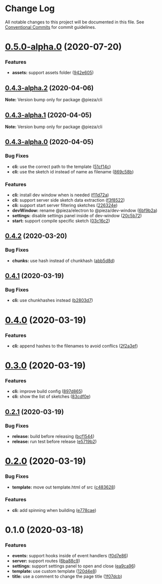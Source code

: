# Change Log

All notable changes to this project will be documented in this file.
See [Conventional Commits](https://conventionalcommits.org) for commit guidelines.

# [0.5.0-alpha.0](https://github.com/albizures/pieza/compare/@pieza/cli@0.4.3-alpha.2...@pieza/cli@0.5.0-alpha.0) (2020-07-20)


### Features

* **assets:** support assets folder ([942e605](https://github.com/albizures/pieza/commit/942e605264bab5d58bdd82e73080f819d2078d32))





## [0.4.3-alpha.2](https://github.com/albizures/pieza/compare/@pieza/cli@0.4.3-alpha.1...@pieza/cli@0.4.3-alpha.2) (2020-04-06)

**Note:** Version bump only for package @pieza/cli





## [0.4.3-alpha.1](https://github.com/albizures/pieza/compare/@pieza/cli@0.4.3-alpha.0...@pieza/cli@0.4.3-alpha.1) (2020-04-05)

**Note:** Version bump only for package @pieza/cli





## [0.4.3-alpha.0](https://github.com/albizures/pieza/compare/@pieza/cli@0.4.2...@pieza/cli@0.4.3-alpha.0) (2020-04-05)


### Bug Fixes

* **cli:** use the correct path to the template ([51cf14c](https://github.com/albizures/pieza/commit/51cf14c87793c718bae7b24970406ddd89ba54bc))
* **cli:** use the sketch id instead of name as filename ([869c58b](https://github.com/albizures/pieza/commit/869c58bbc4df6b64b8ade389747168dd3a519b61))


### Features

* **cli:** install dev window when is needed ([f11d72a](https://github.com/albizures/pieza/commit/f11d72a7823163d4ef6e6bd400382ee09b5dacb8))
* **cli:** support server side sketch data extraction ([f3f8522](https://github.com/albizures/pieza/commit/f3f852294a28b55bd40482ef790c79e2171f7e39))
* **cli:** support start server filtering sketches ([226324e](https://github.com/albizures/pieza/commit/226324ecd3d32e80bd9cf51d4a5add853d32064b))
* **devWindow:** rename @pieza/electron to @pieza/dev-window ([6bf9b2a](https://github.com/albizures/pieza/commit/6bf9b2a2842d9449a61d37fb0b293e71de8a7ce8))
* **settings:** disable settings panel inside of dev-window ([20c5b72](https://github.com/albizures/pieza/commit/20c5b72cb78b86972ed5baa77729c61786d29b8c))
* **start:** support compile specific sketch ([03c16c2](https://github.com/albizures/pieza/commit/03c16c20631621d7c642865313dc69eadd3f3964))





## [0.4.2](https://github.com/albizures/pieza/compare/@pieza/cli@0.4.1...@pieza/cli@0.4.2) (2020-03-20)


### Bug Fixes

* **chunks:** use hash instead of chunkhash ([abb5d8d](https://github.com/albizures/pieza/commit/abb5d8d1d0740be6ac270db73c8f8ed2a679029d))





## [0.4.1](https://github.com/albizures/pieza/compare/@pieza/cli@0.4.0...@pieza/cli@0.4.1) (2020-03-19)


### Bug Fixes

* **cli:** use chunkhashes instead ([b2803d7](https://github.com/albizures/pieza/commit/b2803d7a9166c204db5d2f03a27780d142a73e96))





# [0.4.0](https://github.com/albizures/pieza/compare/@pieza/cli@0.3.0...@pieza/cli@0.4.0) (2020-03-19)


### Features

* **cli:** append hashes to the filenames to avoid conflics ([2f2a3ef](https://github.com/albizures/pieza/commit/2f2a3ef4a3e204f8ee33727811ee159acd7455f5))





# [0.3.0](https://github.com/albizures/pieza/compare/@pieza/cli@0.2.1...@pieza/cli@0.3.0) (2020-03-19)


### Features

* **cli:** improve build config ([897d865](https://github.com/albizures/pieza/commit/897d8658ce4d2e66a9001e1d590d8970bee6c84f))
* **cli:** show the list of sketches ([83cdf0e](https://github.com/albizures/pieza/commit/83cdf0eb54d4efb02f47a24f8661dac4b6963feb))





## [0.2.1](https://github.com/albizures/pieza/compare/@pieza/cli@0.2.0...@pieza/cli@0.2.1) (2020-03-19)


### Bug Fixes

* **release:** build before releasing ([bcf1544](https://github.com/albizures/pieza/commit/bcf154461445481bb6196d45117f7fb10667e926))
* **release:** run test before release ([e5719b2](https://github.com/albizures/pieza/commit/e5719b2405fc2f1def54ddb4a8bcd2d3c1ff10ce))





# [0.2.0](https://github.com/albizures/pieza/compare/@pieza/cli@0.1.0...@pieza/cli@0.2.0) (2020-03-19)


### Bug Fixes

* **template:** move out template.html of src ([c483628](https://github.com/albizures/pieza/commit/c483628f3ea679e6c3dbf0df3302a4ea8a57a66b))


### Features

* **cli:** add spinning when building ([e778cae](https://github.com/albizures/pieza/commit/e778cae29d5d469cbcf29bb360e12231b5bbadf2))





# 0.1.0 (2020-03-18)


### Features

* **events:** support hooks inside of event handlers ([f0d7e86](https://github.com/albizures/pieza/commit/f0d7e86c4c1bf4e408b3a0e95248bec41d15821c))
* **server:** support routes ([6ba88c9](https://github.com/albizures/pieza/commit/6ba88c959232b24e07f666061609962d3eab5331))
* **settings:** support settings panel to open and close ([ea9ca96](https://github.com/albizures/pieza/commit/ea9ca969b478e5be189b573f134ec56bb56f8fe6))
* **template:** use custom template ([120d4e8](https://github.com/albizures/pieza/commit/120d4e8bd378451cdd0009a158d02f192e5800d4))
* **title:** use a comment to change the page title ([1f07dcb](https://github.com/albizures/pieza/commit/1f07dcba7b3fe96e1e37dcd43880b60f363c90b1))
